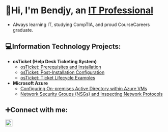 <h1>👋Hi, I'm Bendjy, an <a href="https://linkedin.com/in/bendjylavoir">IT Professional</a></h1>

- Always learning IT, studying CompTIA, and proud CourseCareers graduate.

<h2>💻Information Technology Projects:</h2>

- <b>osTicket (Help Desk Ticketing System)</b>
  - [osTicket: Prerequisites and Installation](https://github.com/blavoir/osticket-prereqs)
  - [osTicket: Post-Installation Configuration](https://github.com/blavoir/post-install-config)
  - [osTicket: Ticket Lifecycle Examples](https://github.com/blavoir/ticket-lifecycle)
- <b>Microsoft Azure</b>
  - [Configuring On-premises Active Directory within Azure VMs](https://github.com/blavoir/configure-ad)
  - [Network Security Groups (NSGs) and Inspecting Network Protocols](https://github.com/blavoir/azure-network-protocols)

<h2>➕Connect with me:</h2>

[<img align="left" alt="Ben | LinkedIn" width="22px" src="https://i.imgur.com/EpANfW4.png" />][linkedin]

[linkedin]: https://linkedin.com/in/bendjylavoir/


